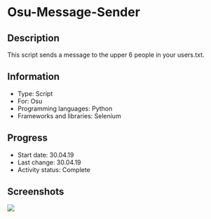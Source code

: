 # Osu-Message-Sender
 
## Description
This script sends a message to the upper 6 people in your users.txt.


## Information
- Type: Script
- For: Osu
- Programming languages: Python
- Frameworks and libraries: Selenium


## Progress
- Start date: 30.04.19
- Last change: 30.04.19
- Activity status: Complete


## Screenshots
![](/Screenshots/Osu%20Message.png.png)
